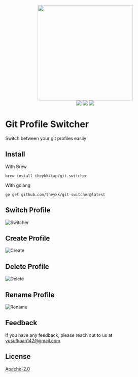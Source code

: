 <p align="center">
  <img height="300" src="https://user-images.githubusercontent.com/53150440/135754337-e9a12311-9eb0-4de6-8d19-348341f3b200.png"/><br/>
  <a>
        <img src="https://img.shields.io/github/v/release/theykk/git-switcher?style=flat&labelColor=1C2C2E&color=abc3d6&logo=GitHub&logoColor=white">
  </a>
  <a>
        <img src="https://img.shields.io/github/license/theykk/git-switcher?style=flat&labelColor=1C2C2E&color=abc3d6&logoColor=white">
  </a>
  <a>
        <img src="https://img.shields.io/github/stars/theykk/git-switcher?style=flat&labelColor=1C2C2E&color=abc3d6&logoColor=white">
  </a>
  
</p>

# Git Profile Switcher

Switch between your git profiles easily

## Install

With Brew

```
brew install theykk/tap/git-switcher
```

With golang

```
go get github.com/theykk/git-switcher@latest
```

## Switch Profile

![Switcher](https://user-images.githubusercontent.com/53150440/135753964-94d83bf5-597c-4983-b0cf-5da6f12e6c7c.gif)

## Create Profile

![Create](https://user-images.githubusercontent.com/53150440/135753994-aa60050b-020c-422b-9fed-0a266f550dda.gif)

## Delete Profile

![Delete](https://user-images.githubusercontent.com/53150440/135754022-55268cc5-9979-4802-8a93-0e09c158cd6c.gif)

## Rename Profile

![Rename](https://user-images.githubusercontent.com/53150440/135754365-f8e347d9-89e1-4a34-a131-edeb7e004047.gif)

## Feedback

If you have any feedback, please reach out to us at yusufkaan142@gmail.com

## License

[Apache-2.0](https://choosealicense.com/licenses/apache-2.0/)
